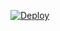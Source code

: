 [![Deploy](https://www.herokucdn.com/deploy/button.svg)](https://heroku.com/deploy?template=https://github.com/imran12ap76/Lalisa)
